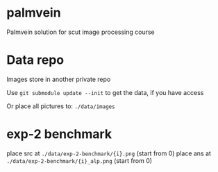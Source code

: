 # palmvein
Palmvein solution for scut image processing course

# Data repo
Images store in another private repo

Use `git submodule update --init` to get the data, if you have access

Or place all pictures to: `./data/images`

# exp-2 benchmark
place src at `./data/exp-2-benchmark/{i}.png` (start from 0)
place ans at `./data/exp-2-benchmark/{i}_alp.png` (start from 0)